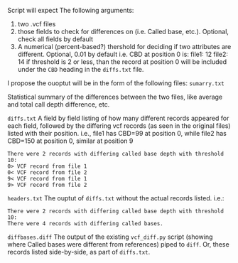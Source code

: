 



Script will expect The following arguments:
1. two .vcf files
2.  those fields to check for differences on (i.e. Called base, etc.). Optional, check all fields by default
3. A numerical (percent-based?) thershold for deciding if two attributes are different. Optional, 0.01 by default
   i.e. CBD at position 0 is:
      file1: 12
      file2: 14
if threshold is 2 or less, than the record at position 0 will be included under the `CBD` heading in the `diffs.txt` file.



I propose the ouoptut will be in the form of the following files:
`sumarry.txt`

Statistical summary of the differences between the two files, like average and total call depth difference, etc.

`diffs.txt`
A field by field listing of how many different records appeared for each field, followed by the differing vcf records (as seen in the original files) listed with their position.
i.e., file1 has CBD=99 at position 0, while file2 has CBD=150 at position 0, similar at position 9
```
There were 2 records with differing called base depth with threshold 10:
0> VCF record from file 1
0< VCF record from file 2
9< VCF record from file 1
9> VCF record from file 2
```
`headers.txt`
The ouptut of `diffs.txt` without the actual records listed. i.e.:
```
There were 2 records with differing called base depth with threshold 10:
There were 4 records with differing called bases.
```
`diffbases.diff`
The output of the existing `vcf_diff.py` script (showing where Called bases were different from references) piped to `diff`.  Or, these records listed side-by-side, as part of `diffs.txt`.
